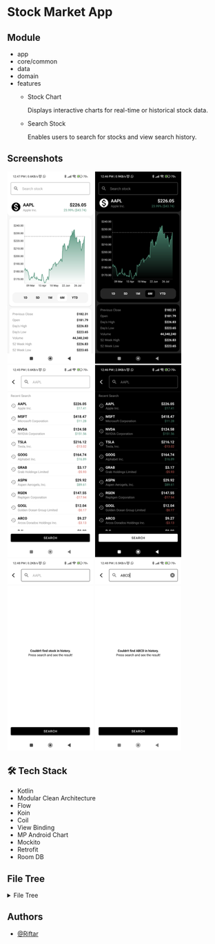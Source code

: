 
# Stock Market App

## Module

- app
- core/common
- data
- domain
- features
  - Stock Chart
  
    Displays interactive charts for real-time or historical stock data.
  - Search Stock

    Enables users to search for stocks and view search history.



## Screenshots
<img src=".\screenshot\ss_chart_day.png" alt="chart_day" width="200"/> <img src=".\screenshot\ss_chart_night.png" alt="chart_night" width="200"/>
<img src=".\screenshot\ss_search_history_day.png" alt="search_history_day" width="200"/>
<img src=".\screenshot\ss_search_history_night.png" alt="search_history_night" width="200"/>
<img src=".\screenshot\ss_empty_history.png" alt="default_empty_history" width="200"/>
<img src=".\screenshot\ss_empty_history_query.png" alt="query_empty_history" width="200"/>


## 🛠 Tech Stack
- Kotlin
- Modular Clean Architecture
- Flow
- Koin
- Coil
- View Binding
- MP Android Chart
- Mockito
- Retrofit
- Room DB


## File Tree
<details>
<summary>
File Tree
</summary>

```
┣ 📂app
┃ ┣ 📂src
┃ ┃ ┣ 📂main
┃ ┃ ┃ ┣ 📂java
┃ ┃ ┃ ┃ ┗ 📂com
┃ ┃ ┃ ┃   ┗ 📂riftar
┃ ┃ ┃ ┃     ┗ 📂stockmarket
┃ ┃ ┃ ┃       ┣ 📂di
┃ ┃ ┃ ┃       ┃ ┣ 📂module
┃ ┃ ┃ ┃       ┃ ┃ ┣ 📜DatabaseModule.kt
┃ ┃ ┃ ┃       ┃ ┃ ┣ 📜DataModule.kt
┃ ┃ ┃ ┃       ┃ ┃ ┣ 📜DomainModule.kt
┃ ┃ ┃ ┃       ┃ ┃ ┗ 📜ViewModelModule.kt
┃ ┃ ┃ ┃       ┃ ┗ 📜KoinInitializer.kt
┃ ┃ ┃ ┃       ┗ 📜MainApplication.kt
┃ ┃ ┃ ┗ 📜AndroidManifest.xml
┣ 📂core
┃ ┗ 📂common
┃   ┣ 📂src
┃   ┃ ┣ 📂main
┃   ┃ ┃ ┣ 📂java
┃   ┃ ┃ ┃ ┗ 📂com
┃   ┃ ┃ ┃   ┗ 📂riftar
┃   ┃ ┃ ┃     ┗ 📂common
┃   ┃ ┃ ┃       ┣ 📂helper
┃   ┃ ┃ ┃       ┃ ┗ 📜ValuesExtensions.kt
┃   ┃ ┃ ┃       ┗ 📂view
┃   ┃ ┃ ┃         ┣ 📂base
┃   ┃ ┃ ┃         ┃ ┗ 📜BaseActivity.kt
┃   ┃ ┃ ┃         ┣ 📜NavigationConstants.kt
┃   ┃ ┃ ┃         ┗ 📜ViewConstants.kt
┃   ┃ ┃ ┗ 📜AndroidManifest.xml
┣ 📂data
┃ ┣ 📂src
┃ ┃ ┣ 📂main
┃ ┃ ┃ ┣ 📂java
┃ ┃ ┃ ┃ ┗ 📂com
┃ ┃ ┃ ┃   ┗ 📂riftar
┃ ┃ ┃ ┃     ┗ 📂data
┃ ┃ ┃ ┃       ┣ 📂common
┃ ┃ ┃ ┃       ┃ ┣ 📂client
┃ ┃ ┃ ┃       ┃ ┃ ┣ 📜HttpClientProvider.kt
┃ ┃ ┃ ┃       ┃ ┃ ┗ 📜NetworkErrorInterceptor.kt
┃ ┃ ┃ ┃       ┃ ┗ 📂database
┃ ┃ ┃ ┃       ┃   ┗ 📜AppDatabase.kt
┃ ┃ ┃ ┃       ┣ 📂searchhistory
┃ ┃ ┃ ┃       ┃ ┣ 📂mapper
┃ ┃ ┃ ┃       ┃ ┃ ┗ 📜SearchStockMapper.kt
┃ ┃ ┃ ┃       ┃ ┣ 📂repository
┃ ┃ ┃ ┃       ┃ ┃ ┗ 📜SerchStockRepositoryImpl.kt
┃ ┃ ┃ ┃       ┃ ┗ 📂room
┃ ┃ ┃ ┃       ┃   ┣ 📂dao
┃ ┃ ┃ ┃       ┃   ┃ ┗ 📜SearchHistoryDao.kt
┃ ┃ ┃ ┃       ┃   ┗ 📂entity
┃ ┃ ┃ ┃       ┃     ┗ 📜SearchHistoryEntity.kt
┃ ┃ ┃ ┃       ┗ 📂stockchart
┃ ┃ ┃ ┃         ┣ 📂api
┃ ┃ ┃ ┃         ┃ ┗ 📜StockChartAPI.kt
┃ ┃ ┃ ┃         ┣ 📂mapper
┃ ┃ ┃ ┃         ┃ ┗ 📜StockChartMapper.kt
┃ ┃ ┃ ┃         ┣ 📂repository
┃ ┃ ┃ ┃         ┃ ┗ 📜StockChartRepositoryImpl.kt
┃ ┃ ┃ ┃         ┗ 📂response
┃ ┃ ┃ ┃           ┣ 📜ChartResponse.kt
┃ ┃ ┃ ┃           ┣ 📜ChartResponseWrapper.kt
┃ ┃ ┃ ┃           ┣ 📜CurrentTradingPeriodResponse.kt
┃ ┃ ┃ ┃           ┣ 📜ErrorResponse.kt
┃ ┃ ┃ ┃           ┣ 📜IndicatorsResponse.kt
┃ ┃ ┃ ┃           ┣ 📜MetaResponse.kt
┃ ┃ ┃ ┃           ┣ 📜QuoteResponse.kt
┃ ┃ ┃ ┃           ┣ 📜ResultResponse.kt
┃ ┃ ┃ ┃           ┣ 📜StockChartResponse.kt
┃ ┃ ┃ ┃           ┗ 📜TradingPeriodResponse.kt
┃ ┃ ┃ ┗ 📜AndroidManifest.xml
┣ 📂domain
┃ ┣ 📂src
┃ ┃ ┣ 📂main
┃ ┃ ┃ ┣ 📂cpp
┃ ┃ ┃ ┃ ┣ 📜CMakeLists.txt
┃ ┃ ┃ ┃ ┗ 📜domain.cpp
┃ ┃ ┃ ┣ 📂java
┃ ┃ ┃ ┃ ┗ 📂com
┃ ┃ ┃ ┃   ┗ 📂riftar
┃ ┃ ┃ ┃     ┗ 📂domain
┃ ┃ ┃ ┃       ┣ 📂searchhistory
┃ ┃ ┃ ┃       ┃ ┣ 📂mapper
┃ ┃ ┃ ┃       ┃ ┃ ┗ 📜ChartResultToHistoryMapper.kt
┃ ┃ ┃ ┃       ┃ ┣ 📂model
┃ ┃ ┃ ┃       ┃ ┃ ┗ 📜StockHistory.kt
┃ ┃ ┃ ┃       ┃ ┣ 📂repository
┃ ┃ ┃ ┃       ┃ ┃ ┗ 📜SearchStockRepository.kt
┃ ┃ ┃ ┃       ┃ ┗ 📂usecase
┃ ┃ ┃ ┃       ┃   ┣ 📜SaveCurrentSearchToHistoryUseCase.kt
┃ ┃ ┃ ┃       ┃   ┗ 📜SearchStockHistoryByQuery.kt
┃ ┃ ┃ ┃       ┗ 📂stockchart
┃ ┃ ┃ ┃         ┣ 📂model
┃ ┃ ┃ ┃         ┃ ┣ 📜ChartResult.kt
┃ ┃ ┃ ┃         ┃ ┣ 📜CurrentTradingPeriod.kt
┃ ┃ ┃ ┃         ┃ ┣ 📜Indicators.kt
┃ ┃ ┃ ┃         ┃ ┣ 📜Meta.kt
┃ ┃ ┃ ┃         ┃ ┣ 📜Quote.kt
┃ ┃ ┃ ┃         ┃ ┗ 📜TradingPeriod.kt
┃ ┃ ┃ ┃         ┣ 📂repository
┃ ┃ ┃ ┃         ┃ ┗ 📜StockChartRepository.kt
┃ ┃ ┃ ┃         ┗ 📂usecase
┃ ┃ ┃ ┃           ┗ 📜GetStockChartUseCase.kt
┃ ┃ ┃ ┗ 📜AndroidManifest.xml
┣ 📂features
┃ ┣ 📂searchstock
┃ ┃ ┣ 📂src
┃ ┃ ┃ ┣ 📂main
┃ ┃ ┃ ┃ ┣ 📂java
┃ ┃ ┃ ┃ ┃ ┗ 📂com
┃ ┃ ┃ ┃ ┃   ┗ 📂riftar
┃ ┃ ┃ ┃ ┃     ┗ 📂searchstock
┃ ┃ ┃ ┃ ┃       ┣ 📂adapter
┃ ┃ ┃ ┃ ┃       ┃ ┗ 📜SearchStockAdapter.kt
┃ ┃ ┃ ┃ ┃       ┣ 📜SearchStockActivity.kt
┃ ┃ ┃ ┃ ┃       ┗ 📜SearchStockViewModel.kt
┃ ┃ ┃ ┃ ┗ 📜AndroidManifest.xml
┃ ┗ 📂stockchart
┃   ┣ 📂src
┃   ┃ ┣ 📂main
┃   ┃ ┃ ┣ 📂java
┃   ┃ ┃ ┃ ┗ 📂com
┃   ┃ ┃ ┃   ┗ 📂riftar
┃   ┃ ┃ ┃     ┗ 📂stockchart
┃   ┃ ┃ ┃       ┣ 📂chart
┃   ┃ ┃ ┃       ┃ ┣ 📜ChartFormatter.kt
┃   ┃ ┃ ┃       ┃ ┣ 📜ChartHelper.kt
┃   ┃ ┃ ┃       ┃ ┗ 📜CustomMarkerView.kt
┃   ┃ ┃ ┃       ┣ 📜StockChartActivity.kt
┃   ┃ ┃ ┃       ┗ 📜StockChartViewModel.kt
┃   ┃ ┃ ┗ 📜AndroidManifest.xml
┣ 📂screenshot
┣ 📜endpoint_reference.txt
┣ 📜gradle.properties
┣ 📜gradlew
┣ 📜gradlew.bat
┣ 📜README.md
┗ 📜settings.gradle.kts
```
</details>

## Authors

- [@Riftar](https://www.github.com/riftar)
